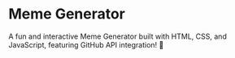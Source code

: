 # Meme Generator
 A fun and interactive Meme Generator built with HTML, CSS, and JavaScript, featuring GitHub API integration! 🚀
